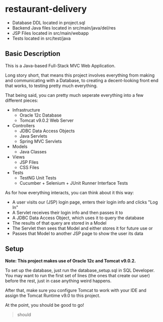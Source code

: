 # restaurant-delivery

- Database DDL located in project.sql
- Backend Java files located in src/main/java/del/res
- JSP Files located in src/main/webapp
- Tests located in src/test/java

## Basic Description

This is a Java-based Full-Stack MVC Web Application.

Long story short, that means this project involves everything from making and communicating with a Database, to creating a decent-looking front end that works, to testing pretty much everything.

That being said, you can pretty much seperate everything into a few different pieces:
- Infrastructure
  - Oracle 12c Database
  - Tomcat v9.0.2 Web Server
- Controllers
  - JDBC Data Access Objects
  - Java Servlets
  - Spring MVC Servlets
- Models
  - Java Classes
- Views
  - JSP Files
  - CSS Files
- Tests
  - TestNG Unit Tests
  - Cucumber + Selenium + JUnit Runner Interface Tests

As for how everything interacts, you can think about it this way:
- A user visits our (JSP) login page, enters their login info and clicks "Log In"
- A Servlet receives their login info and then passes it to
- A JDBC Data Access Object, which uses it to query the database
- The results of that query are stored in a Model
- The Servlet then sees that Model and either stores it for future use or
- Passes that Model to another JSP page to show the user its data

## Setup

**Note: This project makes use of Oracle 12c and Tomcat v9.0.2.**

To set up the database, just run the database_setup.sql in SQL Developer. You may want to run the first set of lines (the ones that create our user) before the rest, just in case anything weird happens.

After that, make sure you configure Tomcat to work with your IDE and assign the Tomcat Runtime v9.0 to this project.

At the point, you should be good to go!

>should